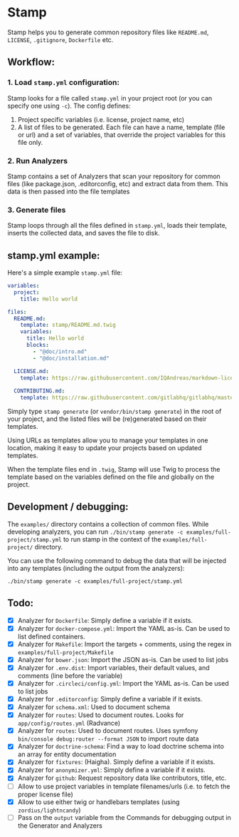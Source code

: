 # Stamp

Stamp helps you to generate common repository files like `README.md`, `LICENSE`, `.gitignore`, `Dockerfile` etc.

## Workflow:

### 1. Load `stamp.yml` configuration:

Stamp looks for a file called `stamp.yml` in your project root (or you can specify one using `-c`). The config defines:

1. Project specific variables (i.e. license, project name, etc)
2. A list of files to be generated. Each file can have a name, template (file or url) and a set of variables, that override the project variables for this file only.

### 2. Run Analyzers

Stamp contains a set of Analyzers that scan your repository for common files (like package.json, .editorconfig, etc) and extract data from them. This data is then passed into the file templates

### 3. Generate files

Stamp loops through all the files defined in `stamp.yml`, loads their template, inserts the collected data, and saves the file to disk.

## stamp.yml example:

Here's a simple example `stamp.yml` file:

```yml
variables:
  project:
    title: Hello world

files:
  README.md:
    template: stamp/README.md.twig
    variables:
      title: Hello world
      blocks:
        - "@doc/intro.md"
        - "@doc/installation.md"

  LICENSE.md:
    template: https://raw.githubusercontent.com/IQAndreas/markdown-licenses/master/mit.md
  
  CONTRIBUTING.md:
    template: https://raw.githubusercontent.com/gitlabhq/gitlabhq/master/CONTRIBUTING.md
```

Simply type `stamp generate` (or `vendor/bin/stamp generate`) in the root of your project, and the listed files will be (re)generated based on their templates.

Using URLs as templates allow you to manage your templates in one location, making it easy to update your projects based on updated templates.

When the template files end in `.twig`, Stamp will use Twig to process the template based on the variables defined on the file and globally on the project.

## Development / debugging:

The `examples/` directory contains a collection of common files. While developing analyzers, you can run `./bin/stamp generate -c examples/full-project/stamp.yml` to run stamp in the context of the `examples/full-project/` directory.

You can use the following command to debug the data that will be injected into any templates (including the output from the analyzers): 

    ./bin/stamp generate -c examples/full-project/stamp.yml

## Todo:

* [x] Analyzer for `Dockerfile`: Simply define a variable if it exists.
* [x] Analyzer for `docker-compose.yml`: Import the YAML as-is. Can be used to list defined containers.
* [x] Analyzer for `Makefile`: Import the targets + comments, using the regex in `examples/full-project/Makefile`
* [x] Analyzer for `bower.json`: Import the JSON as-is. Can be used to list jobs
* [x] Analyzer for `.env.dist`: Import variables, their default values, and comments (line before the variable)
* [x] Analyzer for `.circleci/config.yml`: Import the YAML as-is. Can be used to list jobs
* [x] Analyzer for `.editorconfig`: Simply define a variable if it exists.
* [x] Analyzer for `schema.xml`: Used to document schema
* [x] Analyzer for `routes`: Used to document routes. Looks for `app/config/routes.yml` (Radvance)
* [x] Analyzer for `routes`: Used to document routes. Uses symfony `bin/console debug:router --format JSON` to import route data
* [x] Analyzer for `doctrine-schema`: Find a way to load doctrine schema into an array for entity documentation
* [x] Analyzer for `fixtures`: (Haigha). Simply define a variable if it exists.
* [x] Analyzer for `anonymizer.yml`: Simply define a variable if it exists.
* [x] Analyzer for `github`: Request repository data like contributors, title, etc.
* [ ] Allow to use project variables in template filenames/urls (i.e. to fetch the proper license file)
* [x] Allow to use either twig or handlebars templates (using `zordius/lightncandy`)
* [ ] Pass on the `output` variable from the Commands for debugging output in the Generator and Analyzers
